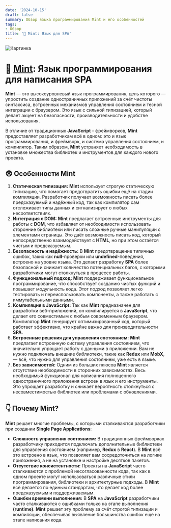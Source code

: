 ```yaml
---
date: '2024-10-15'
draft: false
summary: Обзор языка программирования Mint и его особенностей
tags:
- Обзор
title: '🌿 Mint: Язык для SPA'
---
```


![Картинка](http://localhost:1313/images/posts/image_59.jpg)

# 🌿 [**Mint**](https://mint-lang.com/): Язык программирования для написания SPA

**Mint** — это высокоуровневый язык программирования, цель которого — упростить создание одностраничных приложений за счёт чистоты синтаксиса, встроенных механизмов управления состоянием и тесной интеграции с браузером. Это язык с сильной типизацией, который делает акцент на безопасности, производительности и удобстве использования.

В отличие от традиционных **JavaScript** - фреймворков, **Mint** предоставляет разработчикам всё в одном: это и язык программирования, и фреймворк, и система управления состоянием, и компилятор. Таким образом, **Mint** устраняет необходимость в установке множества библиотек и инструментов для каждого нового проекта.

## 😨 **Особенности Mint**
1. **__Статическая типизация:__** **Mint** использует строгую статическую типизацию, что помогает предотвратить ошибки ещё на стадии компиляции. Разработчик получает возможность писать более предсказуемый и надёжный код, так как компилятор сам отслеживает типы данных и сигнализирует о любых несоответствиях.
2. **__Интеграция с DOM:__** **Mint** предлагает встроенные инструменты для работы с **DOM**, что избавляет от необходимости использовать сторонние библиотеки или писать сложные ручные манипуляции с элементами страницы. Это даёт возможность писать код, который непосредственно взаимодействует с **HTML**, но при этом остаётся чистым и предсказуемым.
3. **__Безопасность и надёжность:__** В **Mint** предотвращение типичных ошибок, таких как **null**-проверки или **undefined**-поведения, встроено на уровне языка. Это делает разработку **SPA** более безопасной и снижает количество потенциальных багов, с которыми разработчики могут столкнуться в процессе работы.
4. **__Функциональный подход:__** **Mint** поддерживает функциональное программирование, что способствует созданию чистых функций и повышает модульность кода. Этот подход позволяет легко тестировать и переиспользовать компоненты, а также работать с иммутабельными данными.
5. **__Компиляция в JavaScript:__** Так как **Mint** предназначен для разработки веб-приложений, он компилируется в **JavaScript**, что делает его совместимым с любым современным браузером. Компилятор **Mint** генерирует оптимизированный код, который работает эффективно, что крайне важно для производительности **SPA**.
6. **__Встроенные решения для управления состоянием:__** **Mint** предлагает встроенную систему управления состоянием, что значительно упрощает работу с данными в приложении. Вам не нужно подключать внешние библиотеки, такие как **Redux** или **MobX**, — всё, что нужно для управления состоянием, уже есть в языке.
7. **__Без зависимостей:__** Одним из больших плюсов **Mint** является отсутствие необходимости в сторонних зависимостях. Весь необходимый функционал для написания полноценного одностраничного приложения встроен в язык и его инструменты. Это упрощает разработку и снижает вероятность столкнуться с несовместимостью библиотек или проблемами с обновлениями.

## 👇 Почему Mint?
**Mint** решает многие проблемы, с которыми сталкиваются разработчики при создании **Single Page Applications**:
- **__Сложность управления состоянием:__** В традиционных фреймворках разработчику приходится подключать дополнительные библиотеки для управления состоянием (например, **Redux** в **React**). В **Mint** всё это встроено в язык, что позволяет вам сосредоточиться на логике приложения, а не на установке и настройке десятков пакетов.
- **__Отсутствие консистентности:__** Проекты на **JavaScript** часто сталкиваются с проблемой несогласованности кода, так как в одном проекте могут использоваться различные стили программирования, библиотеки и архитектурные подходы. В **Mint** всё делается по единым стандартам, что делает код более предсказуемым и поддерживаемым.
- **__Ошибки времени выполнения:__** В **SPA** на **JavaScript** разработчики часто сталкиваются с ошибками только на этапе выполнения **__(runtime)__**. **Mint** решает эту проблему за счёт строгой типизации и компиляции, обеспечивая выявление большинства ошибок ещё на этапе написания кода.
